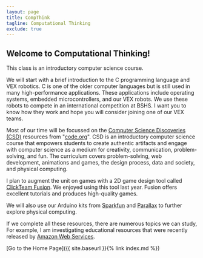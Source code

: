 ```yaml
---
layout: page
title: CompThink
tagline: Computational Thinking
exclude: true
---
```

<h2>Welcome to Computational&nbsp;Thinking!</h2>
<p>This class is an introductory<span> computer science course</span>.</p>
<p>We will start with a brief introduction to the C programming language and VEX robotics. C is one of the older computer&nbsp;languages but is still used in many high-performance applications. These applications include operating systems, embedded microcontrollers, and our VEX robots. We use these robots to compete in an international competition at&nbsp;BSHS. I want you to know how they work and hope you will consider joining one of our VEX teams.</p>
<p>Most of our time will be focussed on the&nbsp;<a href="https://code.org/educate/csd">Computer Science Discoveries (CSD)</a> resources from "<a href="https://code.org">code.org</a>".&nbsp;<span>CSD is an introductory computer science course that empowers students to create authentic artifacts and engage with computer science as a medium for creativity, communication, problem-solving, and fun. The curriculum covers problem-solving, web development, animations and games, the design process, data and society, and physical computing.</span></p>
<p>I plan to augment the unit on games with a 2D game design tool called <a href="https://www.clickteam.com/clickteam-fusion-2-5">ClickTeam Fusion</a>. We enjoyed using this tool last year. Fusion offers excellent tutorials and produces high-quality&nbsp;games.</p>
<p>We will also use our Arduino kits from <a href="https://learn.sparkfun.com/tutorials/sik-experiment-guide-for-the-arduino-101genuino-101-board">Sparkfun</a> and <a href="https://www.parallax.com/product/32335">Parallax</a> to further explore physical computing.</p>
<p>If we complete all these resources, there are numerous topics we can study, For example, I am investigating educational resources that were recently released by <a href="https://aws.amazon.com/education/awseducate/14-and-older/">Amazon Web Services</a>.</p>

[Go to the Home Page]({{ site.baseurl }}{% link index.md %})
